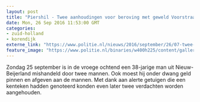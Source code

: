 ```yaml
---
layout: post
title: "Piershil - Twee aanhoudingen voor beroving met geweld Voorstraat Piershil"
date: Mon, 26 Sep 2016 11:53:00 GMT
categories: 
- zuid-holland 
- korendijk 
externe_link: "https://www.politie.nl/nieuws/2016/september/26/07-twee-aanhoudingen-voor-beroving-met-geweld-voorstraat-piershil.html"
feature_image: "https://www.politie.nl/binaries/w400h225/content/gallery/politie/stockfotos/algemeen/geld-100-euro.jpg"
---
```


Zondag 25 september is in de vroege ochtend een 38-jarige man uit Nieuw-Beijerland mishandeld door twee mannen. Ook moest hij onder dwang geld pinnen en afgeven aan de mannen. Met dank aan alerte getuigen die een kenteken hadden genoteerd konden even later twee verdachten worden aangehouden.
